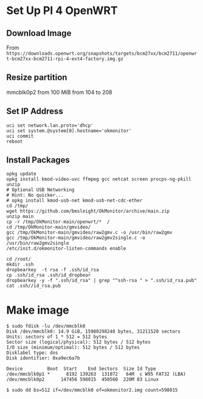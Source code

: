 # Set Up PI 4 OpenWRT

## Download Image

From
`https://downloads.openwrt.org/snapshots/targets/bcm27xx/bcm2711/openwrt-bcm27xx-bcm2711-rpi-4-ext4-factory.img.gz`

## Resize partition
mmcblk0p2 from 100 MiB from 104 to 208

## Set IP Address

```
uci set network.lan.proto='dhcp'
uci set system.@system[0].hostname='okmonitor'
uci commit 
reboot
```

## Install Packages 
```
opkg update
opkg install kmod-video-uvc ffmpeg gcc netcat screen procps-ng-pkill unzip
# Optional USB Networking
# Hint: No quicker...
# opkg install kmod-usb-net kmod-usb-net-cdc-ether
cd /tmp/
wget https://github.com/bmsleight/OkMonitor/archive/main.zip
unzip main
cp -r /tmp/OkMonitor-main/openwrt/*  /
cd /tmp/OkMonitor-main/gmvideo/
gcc /tmp/OkMonitor-main/gmvideo/raw2gmv.c -o /usr/bin/raw2gmv
gcc /tmp/OkMonitor-main/gmvideo/raw2gmv2single.c -o /usr/bin/raw2gmv2single
/etc/init.d/okmonitor-listen-commands enable
```


```
cd /root/
mkdir .ssh
dropbearkey  -t rsa -f .ssh/id_rsa
cp .ssh/id_rsa .ssh/id_dropbear
dropbearkey -y -f ".ssh/id_rsa" | grep "^ssh-rsa " > ".ssh/id_rsa.pub"
cat .ssh//id_rsa.pub
```

# Make image

```
$ sudo fdisk -lu /dev/mmcblk0
Disk /dev/mmcblk0: 14.9 GiB, 15980298240 bytes, 31211520 sectors
Units: sectors of 1 * 512 = 512 bytes
Sector size (logical/physical): 512 bytes / 512 bytes
I/O size (minimum/optimal): 512 bytes / 512 bytes
Disklabel type: dos
Disk identifier: 0xa9ec6a7b

Device         Boot  Start    End Sectors  Size Id Type
/dev/mmcblk0p1 *      8192 139263  131072   64M  c W95 FAT32 (LBA)
/dev/mmcblk0p2      147456 598015  450560  220M 83 Linux

$ sudo dd bs=512 if=/dev/mmcblk0 of=okmonitor2.img count=598015
```


